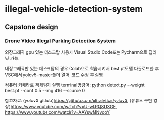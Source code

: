 # illegal-vehicle-detection-system

## Capstone design

### Drone Video Illegal Parking Detection System




외장그래픽 gpu 있는 데스크탑 사용시 Visual Studio Code또는  Pycharm으로 딥러닝 가능.

내장그래픽만 있는 데스크탑의 경우 Colab으로 학습시켜서 best.pt모델 다운로드한 후 VSC에서 yolov5-master폴더 열어, 코드 수정 후 실행




컴퓨터 카메라로 객체탐지 실행 terminal명령어: python detect.py --weight best.pt --conf 0.5 --img 416 --source 0










참고자료: (yolov5 github)https://github.com/ultralytics/yolov5, (유튜브 구현 영상)https://www.youtube.com/watch?v=U-wkRQ8U3GE, https://www.youtube.com/watch?v=AAYswMNyooY
